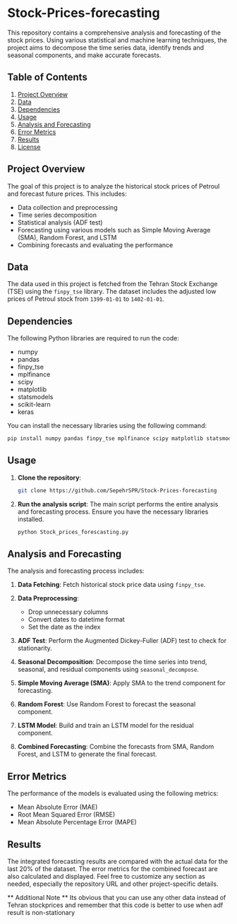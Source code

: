 # Stock-Prices-forecasting
This repository contains a comprehensive analysis and forecasting of the stock prices. Using various statistical and machine learning techniques, the project aims to decompose the time series data, identify trends and seasonal components, and make accurate forecasts.

## Table of Contents

1. [Project Overview](#project-overview)
2. [Data](#data)
3. [Dependencies](#dependencies)
4. [Usage](#usage)
5. [Analysis and Forecasting](#analysis-and-forecasting)
6. [Error Metrics](#error-metrics)
7. [Results](#results)
8. [License](#license)

## Project Overview

The goal of this project is to analyze the historical stock prices of Petroul and forecast future prices. This includes:

- Data collection and preprocessing
- Time series decomposition
- Statistical analysis (ADF test)
- Forecasting using various models such as Simple Moving Average (SMA), Random Forest, and LSTM
- Combining forecasts and evaluating the performance

## Data

The data used in this project is fetched from the Tehran Stock Exchange (TSE) using the `finpy_tse` library. The dataset includes the adjusted low prices of Petroul stock from `1399-01-01` to `1402-01-01`.

## Dependencies

The following Python libraries are required to run the code:

- numpy
- pandas
- finpy_tse
- mplfinance
- scipy
- matplotlib
- statsmodels
- scikit-learn
- keras

You can install the necessary libraries using the following command:

```bash
pip install numpy pandas finpy_tse mplfinance scipy matplotlib statsmodels scikit-learn keras
```

## Usage

1. **Clone the repository**:
   ```bash
   git clone https://github.com/SepehrSPR/Stock-Prices-forecasting
   ```

2. **Run the analysis script**:
   The main script performs the entire analysis and forecasting process. Ensure you have the necessary libraries installed.
   ```bash
   python Stock_prices_forescasting.py
   ```

## Analysis and Forecasting

The analysis and forecasting process includes:

1. **Data Fetching**:
   Fetch historical stock price data using `finpy_tse`.

2. **Data Preprocessing**:
   - Drop unnecessary columns
   - Convert dates to datetime format
   - Set the date as the index

3. **ADF Test**:
   Perform the Augmented Dickey-Fuller (ADF) test to check for stationarity.

4. **Seasonal Decomposition**:
   Decompose the time series into trend, seasonal, and residual components using `seasonal_decompose`.

5. **Simple Moving Average (SMA)**:
   Apply SMA to the trend component for forecasting.

6. **Random Forest**:
   Use Random Forest to forecast the seasonal component.

7. **LSTM Model**:
   Build and train an LSTM model for the residual component.

8. **Combined Forecasting**:
   Combine the forecasts from SMA, Random Forest, and LSTM to generate the final forecast.

## Error Metrics

The performance of the models is evaluated using the following metrics:

- Mean Absolute Error (MAE)
- Root Mean Squared Error (RMSE)
- Mean Absolute Percentage Error (MAPE)

## Results

The integrated forecasting results are compared with the actual data for the last 20% of the dataset. The error metrics for the combined forecast are also calculated and displayed.
Feel free to customize any section as needed, especially the repository URL and other project-specific details.

** Additional Note **
Its obvious that you can use any other data instead of Tehran stockprices and remember that this code is better to use when adf result is non-stationary
